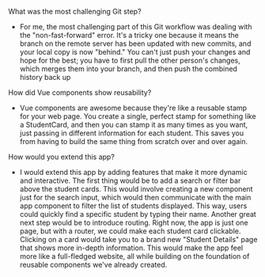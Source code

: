 What was the most challenging Git step?

- For me, the most challenging part of this Git workflow was dealing with the "non-fast-forward" error. It's a tricky one because it means the branch on the remote server has been updated with new commits, and your local copy is now "behind." You can't just push your changes and hope for the best; you have to first pull the other person's changes, which merges them into your branch, and then push the combined history back up

How did Vue components show reusability?

- Vue components are awesome because they're like a reusable stamp for your web page. You create a single, perfect stamp for something like a StudentCard, and then you can stamp it as many times as you want, just passing in different information for each student. This saves you from having to build the same thing from scratch over and over again.

How would you extend this app?
- I would extend this app by adding features that make it more dynamic and interactive. The first thing would be to add a search or filter bar above the student cards. This would involve creating a new component just for the search input, which would then communicate with the main app component to filter the list of students displayed. This way, users could quickly find a specific student by typing their name. Another great next step would be to introduce routing. Right now, the app is just one page, but with a router, we could make each student card clickable. Clicking on a card would take you to a brand new "Student Details" page that shows more in-depth information. This would make the app feel more like a full-fledged website, all while building on the foundation of reusable components we've already created.
